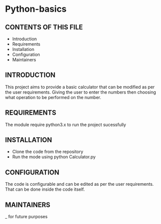 # Python-basics

CONTENTS OF THIS FILE
---------------------

 * Introduction
 * Requirements
 * Installation
 * Configuration
 * Maintainers

INTRODUCTION
------------

This project aims to provide a basic calculator that can be modified as per the user requirements.
Giving the user to enter the numbers then choosing what operation to be performed on the number.

REQUIREMENTS
------------

The module require python3.x to run the project sucessfully
 
INSTALLATION
------------
 
* Clone the code from the repository
* Run the mode using python Calculator.py
   
CONFIGURATION
-------------

The code is configurable and can be edited as per the user requirements. That can be done inside the code itself.
   
MAINTAINERS
-------------

_ for future purposes
